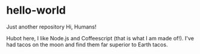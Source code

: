 # hello-world
Just another repository
Hi, Humans!

Hubot here, I like Node.js and Coffeescript (that is what I am made of!).
I've had tacos on the moon and find them far superior to Earth tacos.
